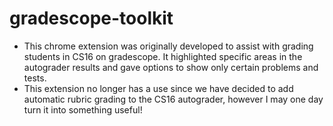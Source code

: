 # gradescope-toolkit
- This chrome extension was originally developed to assist with grading students in CS16 on gradescope. It highlighted specific areas in the autograder results and gave options to show only certain problems and tests.
- This extension no longer has a use since we have decided to add automatic rubric grading to the CS16 autograder, however I may one day turn it into something useful!
